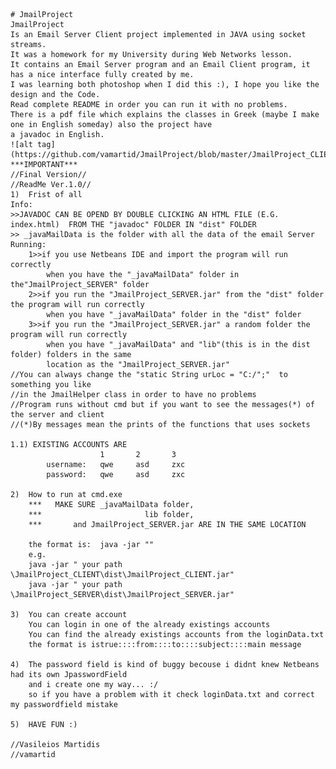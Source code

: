 	# JmailProject
	JmailProject 
	Is an Email Server Client project implemented in JAVA using socket streams.
	It was a homework for my University during Web Networks lesson.
	It contains an Email Server program and an Email Client program, it has a nice interface fully created by me.
	I was learning both photoshop when I did this :), I hope you like the design and the Code.
	Read complete README in order you can run it with no problems.
	There is a pdf file which explains the classes in Greek (maybe I make one in English someday) also the project have
	a javadoc in English.
	![alt tag](https://github.com/vamartid/JmailProject/blob/master/JmailProject_CLIENT/src/vamartid/test1/images/login.png)
	***IMPORTANT***
	//Final Version//
	//ReadMe Ver.1.0//
	1)	Frist of all
	Info:
	>>JAVADOC CAN BE OPEND BY DOUBLE CLICKING AN HTML FILE (E.G. index.html)  FROM THE "javadoc" FOLDER IN "dist" FOLDER
	>> _javaMailData is the folder with all the data of the email Server
	Running:
		1>>if you use Netbeans IDE and import the program will run correctly 
			when you have the "_javaMailData" folder in the"JmailProject_SERVER" folder
		2>>if you run the "JmailProject_SERVER.jar" from the "dist" folder the program will run correctly
			when you have "_javaMailData" folder in the "dist" folder
		3>>if you run the "JmailProject_SERVER.jar" a random folder the program will run correctly
			when you have "_javaMailData" and "lib"(this is in the dist folder) folders in the same 
			location as the "JmailProject_SERVER.jar"
	//You can always change the "static String urLoc = "C:/";"  to something you like 
	//in the JmailHelper class in order to have no problems
	//Program runs without cmd but if you want to see the messages(*) of the server and client
	//(*)By messages mean the prints of the functions that uses sockets
	
	1.1) EXISTING ACCOUNTS ARE 
						1		2		3
			username:	qwe		asd		zxc
			password:	qwe		asd		zxc
		
	2)	How to run at cmd.exe
		***   MAKE SURE _javaMailData folder,
		***						  lib folder,
		***	   	  and JmailProject_SERVER.jar ARE IN THE SAME LOCATION
			   
		the format is:	java -jar ""
		e.g.
		java -jar " your path \JmailProject_CLIENT\dist\JmailProject_CLIENT.jar"
		java -jar " your path \JmailProject_SERVER\dist\JmailProject_SERVER.jar"
	
	3)	You can create account
		You can login in one of the already existings accounts
		You can find the already existings accounts from the loginData.txt
		the format is istrue::::from::::to::::subject::::main message
	
	4)	The password field is kind of buggy becouse i didnt knew Netbeans had its own JpasswordField
		and i create one my way... :/
		so if you have a problem with it check loginData.txt and correct my passwordfield mistake
	
	5)	HAVE FUN :)
	
	//Vasileios Martidis
	//vamartid

